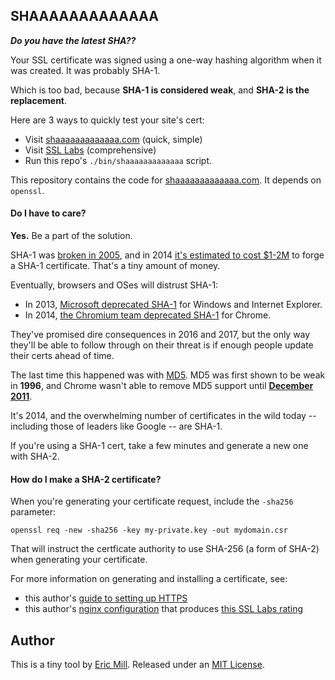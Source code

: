 ## SHAAAAAAAAAAAAA

_**Do you have the latest SHA??**_

Your SSL certificate was signed using a one-way hashing algorithm when it was created. It was probably SHA-1.

Which is too bad, because **SHA-1 is considered weak**, and **SHA-2 is the replacement**.

Here are 3 ways to quickly test your site's cert:

* Visit [shaaaaaaaaaaaaa.com](https://shaaaaaaaaaaaaa.com) (quick, simple)
* Visit [SSL Labs](https://www.ssllabs.com/ssltest/analyze.html) (comprehensive)
* Run this repo's `./bin/shaaaaaaaaaaaaa` script.

This repository contains the code for [shaaaaaaaaaaaaa.com](https://shaaaaaaaaaaaaa.com). It depends on `openssl`.

#### Do I have to care?

**Yes.** Be a part of the solution.

SHA-1 was [broken in 2005](https://www.schneier.com/blog/archives/2005/02/sha1_broken.html), and in 2014 [it's estimated to cost $1-2M](https://www.schneier.com/blog/archives/2012/10/when_will_we_se.html) to forge a SHA-1 certificate. That's a tiny amount of money.

Eventually, browsers and OSes will distrust SHA-1:

* In 2013, [Microsoft deprecated SHA-1](http://blogs.technet.com/b/pki/archive/2013/11/12/sha1-deprecation-policy.aspx) for Windows and Internet Explorer.
* In 2014, [the Chromium team deprecated SHA-1](https://groups.google.com/a/chromium.org/forum/#!msg/blink-dev/2-R4XziFc7A/YO0ZSrX_X4wJ) for Chrome.

They've promised dire consequences in 2016 and 2017, but the only way they'll be able to follow through on their threat is if enough people update their certs ahead of time.

The last time this happened was with [MD5](http://en.wikipedia.org/wiki/MD5). MD5 was first shown to be weak in **1996**, and Chrome wasn't able to remove MD5 support until **[December 2011](https://code.google.com/p/chromium/issues/detail?id=101123#c15)**.

It's 2014, and the overwhelming number of certificates in the wild today -- including those of leaders like Google -- are SHA-1.

If you're using a SHA-1 cert, take a few minutes and generate a new one with SHA-2.

#### How do I make a SHA-2 certificate?

When you're generating your certificate request, include the `-sha256` parameter:

```
openssl req -new -sha256 -key my-private.key -out mydomain.csr
```

That will instruct the certficate authority to use SHA-256 (a form of SHA-2) when generating your certificate.

For more information on generating and installing a certificate, see:

* this author's [guide to setting up HTTPS](https://konklone.com/post/switch-to-https-now-for-free#generating-the-certificate)
* this author's [nginx configuration](https://gist.github.com/konklone/6532544) that produces [this SSL Labs rating](https://www.ssllabs.com/ssltest/analyze.html?d=konklone.com)

## Author

This is a tiny tool by [Eric Mill](https://twitter.com/konklone). Released under an [MIT License](LICENSE).
